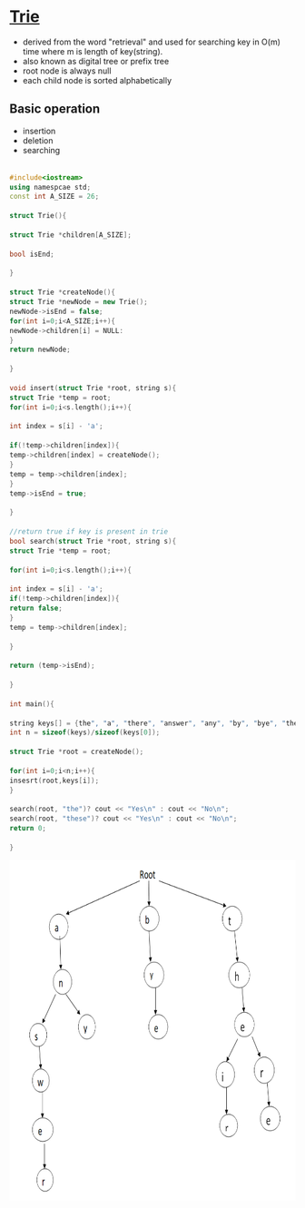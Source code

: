 # [Trie](https://www.javatpoint.com/trie-data-structure)
 - derived from the word "retrieval" and used for searching key in O(m) time where m is length of key(string).
 - also known as digital tree or prefix tree
 - root node is always null
 - each child node is sorted alphabetically
 
 ## Basic operation
 - insertion
 - deletion 
 - searching

```cpp

#include<iostream>
using namespcae std;
const int A_SIZE = 26;

struct Trie(){

struct Trie *children[A_SIZE];

bool isEnd;

}

struct Trie *createNode(){
struct Trie *newNode = new Trie();
newNode->isEnd = false;
for(int i=0;i<A_SIZE;i++){
newNode->children[i] = NULL:
}
return newNode;

}

void insert(struct Trie *root, string s){
struct Trie *temp = root;
for(int i=0;i<s.length();i++){

int index = s[i] - 'a';

if(!temp->children[index]){
temp->children[index] = createNode();
}
temp = temp->children[index];
}
temp->isEnd = true;

}

//return true if key is present in trie
bool search(struct Trie *root, string s){
struct Trie *temp = root;

for(int i=0;i<s.length();i++){

int index = s[i] - 'a';
if(!temp->children[index]){
return false;
}
temp = temp->children[index];

}

return (temp->isEnd);

}

int main(){

string keys[] = {the", "a", "there", "answer", "any", "by", "bye", "their"};
int n = sizeof(keys)/sizeof(keys[0]);

struct Trie *root = createNode();

for(int i=0;i<n;i++){
insesrt(root,keys[i]);
}

search(root, "the")? cout << "Yes\n" : cout << "No\n";
search(root, "these")? cout << "Yes\n" : cout << "No\n";
return 0;

}

```
<p align="center">
<img src="https://github.com/SihotiyaKartik/data-structure/blob/main/Trie/Screenshot%20(154).png" height="600" width="800">
</p>
